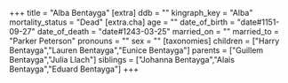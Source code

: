 +++
title = "Alba Bentayga"
[extra]
ddb = ""
kingraph_key = "Alba"
mortality_status = "Dead"
[extra.cha]
age = ""
date_of_birth = "date#1151-09-27"
date_of_death = "date#1243-03-25"
married_on = ""
married_to = "Parker Peterson"
pronouns = ""
sex = ""
[taxonomies]
children = ["Harry Bentayga","Lauren Bentayga","Eunice Bentayga"]
parents = ["Guillem Bentayga","Julia Llach"]
siblings = ["Johanna Bentayga","Alais Bentayga","Eduard Bentayga"]
+++

